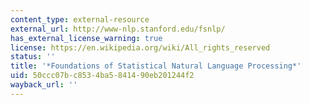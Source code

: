 ```yaml
---
content_type: external-resource
external_url: http://www-nlp.stanford.edu/fsnlp/
has_external_license_warning: true
license: https://en.wikipedia.org/wiki/All_rights_reserved
status: ''
title: '*Foundations of Statistical Natural Language Processing*'
uid: 50ccc07b-c853-4ba5-8414-90eb201244f2
wayback_url: ''
---
```

